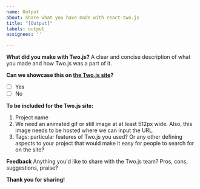 ```yaml
---
name: Output
about: Share what you have made with react-two.js
title: "[Output]"
labels: output
assignees: ''

---
```


**What did you make with Two.js?**
A clear and concise description of what you made and how Two.js was a part of it.

**Can we showcase this on [the Two.js site](https://two.js.org/)?**
- [ ] Yes
- [ ] No

**To be included for the Two.js site:**
1. Project name
2. We need an animated gif or still image at at least 512px wide. Also, this image needs to be hosted where we can input the URL.
3. Tags: particular features of Two.js you used? Or any other defining aspects to your project that would make it easy for people to search for on the site?

**Feedback**
Anything you'd like to share with the Two.js team? Pros, cons, suggestions, praise?

**Thank you for sharing!**
